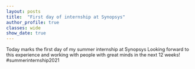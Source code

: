 ```yaml
---
layout: posts
title:  "First day of internship at Synopsys"
author_profile: true
classes: wide
show_date: true
---
```


<p style="font-size:0.9em;">
  Today marks the first day of my summer internship at Synopsys Looking forward to this experience and working with people with great minds in the next 12 weeks! #summerinternship2021
</p>

